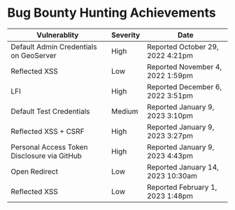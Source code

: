 # Bug Bounty Hunting Achievements
| Vulnerablity | Severity | Date |
|--------------|----------|------|
| Default Admin Credentials on GeoServer | High | Reported October 29, 2022 4:21pm |
| Reflected XSS | Low | Reported November 4, 2022 1:59pm |
| LFI | High | Reported December 6, 2022 3:51pm |
| Default Test Credentials | Medium | Reported January 9, 2023 3:10pm |
| Reflected XSS + CSRF | High | Reported January 9, 2023 3:27pm |
| Personal Access Token Disclosure via GitHub | High | Reported January 9, 2023 4:43pm |
| Open Redirect | Low | Reported January 14, 2023 10:30am |
| Reflected XSS | Low | Reported February 1, 2023 1:48pm |
<!---
JoshMorrison99/JoshMorrison99 is a ✨ special ✨ repository because its `README.md` (this file) appears on your GitHub profile.
You can click the Preview link to take a look at your changes.
--->
